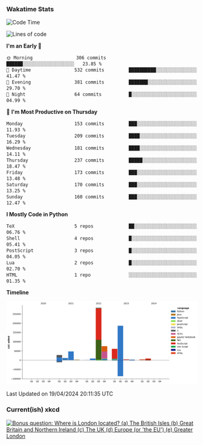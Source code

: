 ### Wakatime Stats
<!--START_SECTION:waka-->
![Code Time](http://img.shields.io/badge/Code%20Time-2%2C488%20hrs%203%20mins-blue)

![Lines of code](https://img.shields.io/badge/From%20Hello%20World%20I%27ve%20Written-720.5%20thousand%20lines%20of%20code-blue)

**I'm an Early 🐤** 

```text
🌞 Morning                306 commits         ██████░░░░░░░░░░░░░░░░░░░   23.85 % 
🌆 Daytime                532 commits         ██████████░░░░░░░░░░░░░░░   41.47 % 
🌃 Evening                381 commits         ███████░░░░░░░░░░░░░░░░░░   29.70 % 
🌙 Night                  64 commits          █░░░░░░░░░░░░░░░░░░░░░░░░   04.99 % 
```
📅 **I'm Most Productive on Thursday** 

```text
Monday                   153 commits         ███░░░░░░░░░░░░░░░░░░░░░░   11.93 % 
Tuesday                  209 commits         ████░░░░░░░░░░░░░░░░░░░░░   16.29 % 
Wednesday                181 commits         ████░░░░░░░░░░░░░░░░░░░░░   14.11 % 
Thursday                 237 commits         █████░░░░░░░░░░░░░░░░░░░░   18.47 % 
Friday                   173 commits         ███░░░░░░░░░░░░░░░░░░░░░░   13.48 % 
Saturday                 170 commits         ███░░░░░░░░░░░░░░░░░░░░░░   13.25 % 
Sunday                   160 commits         ███░░░░░░░░░░░░░░░░░░░░░░   12.47 % 
```


**I Mostly Code in Python** 

```text
TeX                      5 repos             ██░░░░░░░░░░░░░░░░░░░░░░░   06.76 % 
Shell                    4 repos             █░░░░░░░░░░░░░░░░░░░░░░░░   05.41 % 
PostScript               3 repos             █░░░░░░░░░░░░░░░░░░░░░░░░   04.05 % 
Lua                      2 repos             █░░░░░░░░░░░░░░░░░░░░░░░░   02.70 % 
HTML                     1 repo              ░░░░░░░░░░░░░░░░░░░░░░░░░   01.35 % 
```



**Timeline**

![Lines of Code chart](https://raw.githubusercontent.com/joshuajeschek/joshuajeschek/main/assets/bar_graph.png)


 Last Updated on 19/04/2024 20:11:35 UTC
<!--END_SECTION:waka-->

### Current(ish) xkcd
<a id="xkcd-a" title="Bonus question: Where is London located? (a) The British Isles (b) Great Britain and Northern Ireland (c) The UK (d) Europe (or 'the EU') (e) Greater London" href="https://www.xkcd.com" target="_blank">
        <img align="center" id="xkcd-img" src="https://imgs.xkcd.com/comics/pub_trivia.png" alt="Bonus question: Where is London located? (a) The British Isles (b) Great Britain and Northern Ireland (c) The UK (d) Europe (or 'the EU') (e) Greater London" height=300 />
</a>
